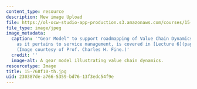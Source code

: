 ```yaml
---
content_type: resource
description: New image Upload
file: https://ol-ocw-studio-app-production.s3.amazonaws.com/courses/15-768-management-of-services-concepts-design-and-delivery-fall-2010/230387dea7665359bd7613f3edc54f9e_15-768f10-th.jpg
file_type: image/jpeg
image_metadata:
  caption: '"Gear Model" to support roadmapping of Value Chain Dynamics (VCD). VCD,
    as it pertains to service management, is covered in [Lecture 6](pages/lecture-notes).
    (Image courtesy of Prof. Charles H. Fine.)'
  credit: ''
  image-alt: A gear model illustrating value chain dynamics.
resourcetype: Image
title: 15-768f10-th.jpg
uid: 230387de-a766-5359-bd76-13f3edc54f9e
---
```

